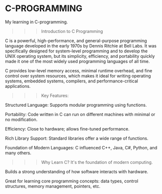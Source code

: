# C-PROGRAMMING
My learning in C-programming.
>>>Introduction to C Programming


C is a powerful, high-performance, and general-purpose programming language developed in the early 1970s by Dennis Ritchie at Bell Labs. It was specifically designed for system-level programming and to develop the UNIX operating system, but its simplicity, efficiency, and portability quickly made it one of the most widely used programming languages of all time.

C provides low-level memory access, minimal runtime overhead, and fine control over system resources, which makes it ideal for writing operating systems, embedded systems, compilers, and performance-critical applications.

>>>Key Features:


Structured Language: Supports modular programming using functions.

Portability: Code written in C can run on different machines with minimal or no modification.

Efficiency: Close to hardware; allows fine-tuned performance.

Rich Library Support: Standard libraries offer a wide range of functions.

Foundation of Modern Languages: C influenced C++, Java, C#, Python, and many others.

>>>Why Learn C?
It's the foundation of modern computing.

Builds a strong understanding of how software interacts with hardware.

Great for learning core programming concepts: data types, control structures, memory management, pointers, etc.



